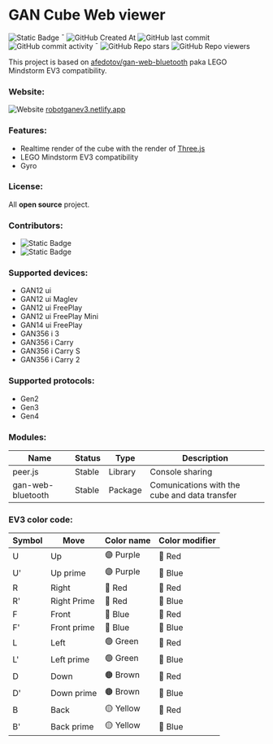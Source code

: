 # GAN Cube Web viewer

![Static Badge](https://img.shields.io/badge/JS%2C%20HTML%2C%20CSS-orangered?style=flat-square&label=made%20in)  ¯ 
![GitHub Created At](https://img.shields.io/github/created-at/Mpouel/gan?style=flat-square)
![GitHub last commit](https://img.shields.io/github/last-commit/Mpouel/GAN?style=flat-square)
![GitHub commit activity](https://img.shields.io/github/commit-activity/w/Mpouel/GAN?style=flat-square)  ¯ 
![GitHub Repo stars](https://img.shields.io/github/stars/mpouel/gan?style=flat-square)
![GitHub Repo viewers](https://img.shields.io/github/watchers/mpouel/gan?style=flat-square)

This project is based on [afedotov/gan-web-bluetooth](https://github.com/afedotov/gan-web-bluetooth) paka
LEGO Mindstorm EV3 compatibility.

### Website:
![Website](https://img.shields.io/website?url=https%3A%2F%2Frobotganev3.netlify.app&style=flat-square
) [robotganev3.netlify.app](https://robotganev3.netlify.app) 

### Features:
- Realtime render of the cube with the render of [Three.js](https://threejs.org/)
- LEGO Mindstorm EV3 compatibility
- Gyro

### License:
All **open source** project.

### Contributors:
- ![Static Badge](https://img.shields.io/badge/GeekCoder-403-skyblue?style=flat-square&link=https%3A%2F%2Fgithub.com%2FMpouel&logo=github)
- ![Static Badge](https://img.shields.io/badge/franck-403-red?style=flat-square&link=https%3A%2F%2Fgithub.com%2Ffranck403&logo=github)

### Supported devices:
- GAN12 ui
- GAN12 ui Maglev
- GAN12 ui FreePlay
- GAN12 ui FreePlay Mini
- GAN14 ui FreePlay
- GAN356 i 3
- GAN356 i Carry
- GAN356 i Carry S
- GAN356 i Carry 2

### Supported protocols:
- Gen2
- Gen3
- Gen4

### Modules:
| Name              | Status   | Type      | Description                                   |
|-------------------|----------|-----------|-----------------------------------------------|
| peer.js           | Stable   | Library   | Console sharing                               |
| gan-web-bluetooth | Stable   | Package   | Comunications with the cube and data transfer |

### EV3 color code:
| Symbol | Move          | Color name | Color modifier |
|--------|---------------|------------|----------------|
| U      | Up            | 🟣 Purple  | 🔴 Red         |
| U'     | Up prime      | 🟣 Purple  | 🔵 Blue        |
| R      | Right         | 🔴 Red     | 🔴 Red         |
| R'     | Right Prime   | 🔴 Red     | 🔵 Blue        |
| F      | Front         | 🔵 Blue    | 🔴 Red         |
| F'     | Front prime   | 🔵 Blue    | 🔵 Blue        |
| L      | Left          | 🟢 Green   | 🔴 Red         |
| L'     | Left prime    | 🟢 Green   | 🔵  Blue       |
| D      | Down          | 🟤 Brown   | 🔴 Red         |
| D'     | Down prime    | 🟤 Brown   | 🔵 Blue        |
| B      | Back          | 🟡 Yellow  | 🔴 Red         |
| B'     | Back prime    | 🟡 Yellow  | 🔵 Blue        |